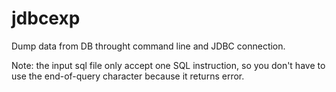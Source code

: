 # jdbcexp
Dump data from DB throught command line and JDBC connection.

Note: the input sql file only accept one SQL instruction, so you don't have to use the end-of-query character because it returns error.
